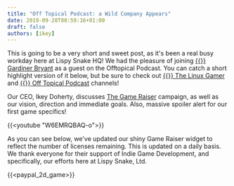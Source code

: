 ```yaml
---
title: "Off Topical Podcast: a Wild Company Appears"
date: 2019-09-28T00:59:16+01:00
draft: false
authors: [ikey]
---
```


This is going to be a very short and sweet post, as it's been a real busy workday here at Lispy Snake HQ!
We had the pleasure of joining [{{<fontawesome fab fa-twitter>}} Gardiner Bryant](https://twitter.com/thelinuxgamer) as a guest on the Offtopical Podcast.
You can catch a short highlight version of it below, but be sure to check out [{{<fontawesome fab fa-youtube>}} The Linux Gamer](https://www.youtube.com/user/tuxreviews) and [{{<fontawesome fab fa-youtube>}} Off Topical Podcast](https://www.youtube.com/channel/UCgun4rxRBre1VHJgMlD8C0A) channels!

Our CEO, Ikey Doherty, discusses [The Game Raiser](/the-game-raiser/) campaign, as well as our vision, direction and immediate goals. Also, massive
spoiler alert for our first game specifics!

{{<youtube "W6EMRQBAQ-o">}}


As you can see below, we've updated our shiny Game Raiser widget to reflect the number of licenses remaining. This is updated on a daily basis.
We thank everyone for their support of Indie Game Development, and specifically, our efforts here at Lispy Snake, Ltd.

{{<paypal_2d_game>}}
